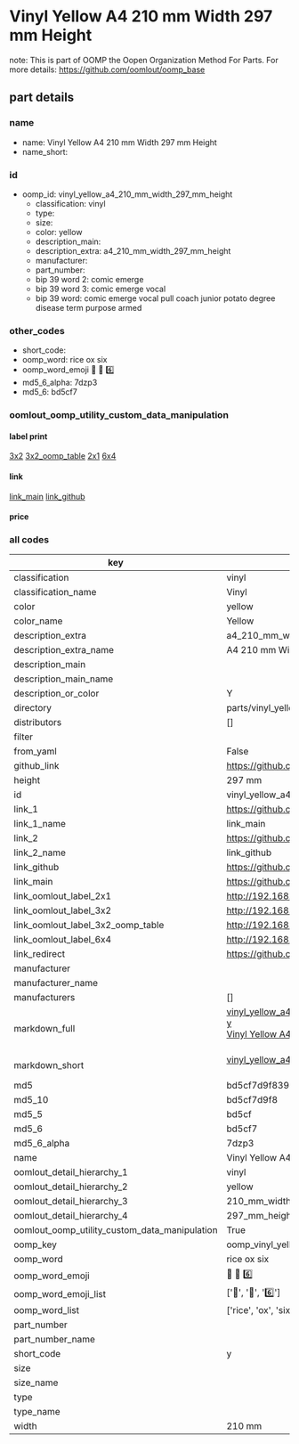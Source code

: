 # Vinyl Yellow A4 210 mm Width 297 mm Height  

note: This is part of OOMP the Oopen Organization Method For Parts. For more details: https://github.com/oomlout/oomp_base

##  part details
  







### name
* name: Vinyl Yellow A4 210 mm Width 297 mm Height
* name_short: 
### id
* oomp_id: vinyl_yellow_a4_210_mm_width_297_mm_height
  * classification: vinyl
  * type: 
  * size: 
  * color: yellow
  * description_main: 
  * description_extra: a4_210_mm_width_297_mm_height
  * manufacturer: 
  * part_number: 
  * bip 39 word 2: comic emerge
  * bip 39 word 3: comic emerge vocal
  * bip 39 word: comic emerge vocal pull coach junior potato degree disease term purpose armed

### other_codes
* short_code: 
* oomp_word: rice ox six
* oomp_word_emoji :rice: :ox: :six:
* md5_6_alpha: 7dzp3
* md5_6: bd5cf7






### oomlout_oomp_utility_custom_data_manipulation
#### label print
[3x2](http://192.168.1.245:1112/?label=oomp%207dzp3)
[3x2_oomp_table](http://192.168.1.108:1112/?label=oomp%207dzp3)
[2x1](http://192.168.1.242:1112/?label=oomp%207dzp3)
[6x4](http://192.168.1.55:1112/?label=oomp%207dzp3)    

#### link

[link_main](https://github.com/oomlout/oomlout_oomp_version_1_messy/tree/main/parts/vinyl_yellow_a4_210_mm_width_297_mm_height) [link_github](https://github.com/oomlout/oomlout_oomp_version_1_messy/tree/main/parts/vinyl_yellow_a4_210_mm_width_297_mm_height)                             

#### price







### all codes 
| key | value |  
| --- | --- |  
| classification | vinyl |  
| classification_name | Vinyl |  
| color | yellow |  
| color_name | Yellow |  
| description_extra | a4_210_mm_width_297_mm_height |  
| description_extra_name | A4 210 mm Width 297 mm Height |  
| description_main |  |  
| description_main_name |  |  
| description_or_color | Y  |  
| directory | parts/vinyl_yellow_a4_210_mm_width_297_mm_height |  
| distributors | [] |  
| filter |  |  
| from_yaml | False |  
| github_link | https://github.com/oomlout/oomlout_oomp_part_src/tree/main/parts/vinyl_yellow_a4_210_mm_width_297_mm_height |  
| height | 297 mm |  
| id | vinyl_yellow_a4_210_mm_width_297_mm_height |  
| link_1 | https://github.com/oomlout/oomlout_oomp_version_1_messy/tree/main/parts/vinyl_yellow_a4_210_mm_width_297_mm_height |  
| link_1_name | link_main |  
| link_2 | https://github.com/oomlout/oomlout_oomp_version_1_messy/tree/main/parts/vinyl_yellow_a4_210_mm_width_297_mm_height |  
| link_2_name | link_github |  
| link_github | https://github.com/oomlout/oomlout_oomp_version_1_messy/tree/main/parts/vinyl_yellow_a4_210_mm_width_297_mm_height |  
| link_main | https://github.com/oomlout/oomlout_oomp_version_1_messy/tree/main/parts/vinyl_yellow_a4_210_mm_width_297_mm_height |  
| link_oomlout_label_2x1 | http://192.168.1.242:1112/?label=oomp%207dzp3 |  
| link_oomlout_label_3x2 | http://192.168.1.245:1112/?label=oomp%207dzp3 |  
| link_oomlout_label_3x2_oomp_table | http://192.168.1.108:1112/?label=oomp%207dzp3 |  
| link_oomlout_label_6x4 | http://192.168.1.55:1112/?label=oomp%207dzp3 |  
| link_redirect | https://github.com/oomlout/oomlout_oomp_version_1_messy/tree/main/parts/vinyl_yellow_a4_210_mm_width_297_mm_height |  
| manufacturer |  |  
| manufacturer_name |  |  
| manufacturers | [] |  
| markdown_full | [vinyl_yellow_a4_210_mm_width_297_mm_height](none)<br>[y](none)<br>[Vinyl Yellow A4 210 Mm Width 297 Mm Height](none)<br><br> |  
| markdown_short | [vinyl_yellow_a4_210_mm_width_297_mm_height](none)<br><br> |  
| md5 | bd5cf7d9f839d519e4965ad5ea922972 |  
| md5_10 | bd5cf7d9f8 |  
| md5_5 | bd5cf |  
| md5_6 | bd5cf7 |  
| md5_6_alpha | 7dzp3 |  
| name | Vinyl Yellow A4 210 mm Width 297 mm Height |  
| oomlout_detail_hierarchy_1 | vinyl |  
| oomlout_detail_hierarchy_2 | yellow |  
| oomlout_detail_hierarchy_3 | 210_mm_width |  
| oomlout_detail_hierarchy_4 | 297_mm_height |  
| oomlout_oomp_utility_custom_data_manipulation | True |  
| oomp_key | oomp_vinyl_yellow_a4_210_mm_width_297_mm_height |  
| oomp_word | rice ox six |  
| oomp_word_emoji | :rice: :ox: :six: |  
| oomp_word_emoji_list | [':rice:', ':ox:', ':six:'] |  
| oomp_word_list | ['rice', 'ox', 'six'] |  
| part_number |  |  
| part_number_name |  |  
| short_code | y |  
| size |  |  
| size_name |  |  
| type |  |  
| type_name |  |  
| width | 210 mm |  

